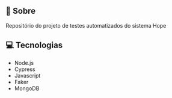 ## 🤘 Sobre

Repositório do projeto de testes automatizados do sistema Hope

## 💻 Tecnologias

- Node.js
- Cypress
- Javascript
- Faker
- MongoDB